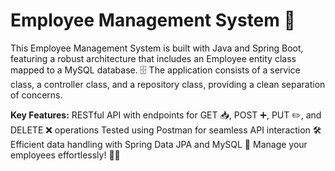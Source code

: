 # Employee Management System 👔
This Employee Management System is built with Java and Spring Boot, featuring a robust architecture that includes an Employee entity class mapped to a MySQL database. 
🗄️ The application consists of a service class, a controller class, and a repository class, providing a clean separation of concerns.

**Key Features:**
RESTful API with endpoints for GET 📥, POST ➕, PUT ✏️, and DELETE ❌ operations
Tested using Postman for seamless API interaction 🛠️
Efficient data handling with Spring Data JPA and MySQL 💾
Manage your employees effortlessly! 🎉✨
